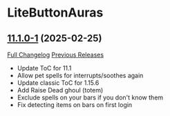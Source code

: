 # LiteButtonAuras

## [11.1.0-1](https://github.com/xod-wow/LiteButtonAuras/tree/11.1.0-1) (2025-02-25)
[Full Changelog](https://github.com/xod-wow/LiteButtonAuras/compare/11.0.7-1...11.1.0-1) [Previous Releases](https://github.com/xod-wow/LiteButtonAuras/releases)

- Update ToC for 11.1  
- Allow pet spells for interrupts/soothes again  
- Update classic ToC for 1.15.6  
- Add Raise Dead ghoul (totem)  
- Exclude spells on your bars if you don't know them  
- Fix detecting items on bars on first login  

